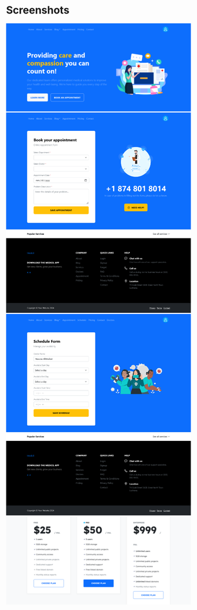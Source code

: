 <h1>Screenshots</h1>
<img src="Screenshot 2024-12-08 at 13-32-58 Hospital Managment System.png" />
<img src="Screenshot 2024-12-08 at 13-33-30 Hospital Managment System.png" />
<img src="Screenshot 2024-12-08 at 13-34-45 Hospital Managment System.png" />
<img src="Screenshot 2024-12-08 at 13-36-21 Doctorweb - Clinic & Hospital Bootstrap Template.png" />

